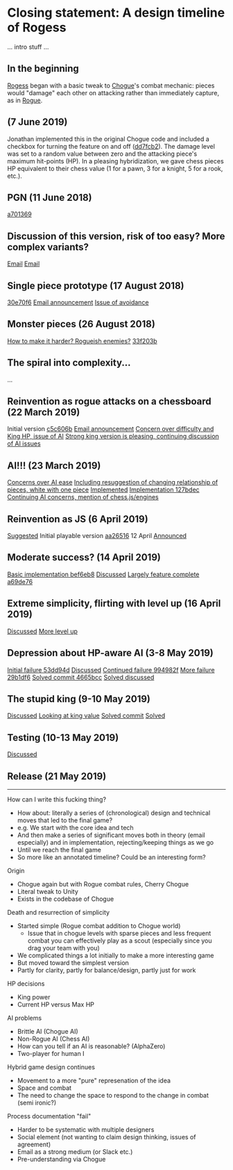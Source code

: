 # Closing statement: A design timeline of Rogess

... intro stuff ...

## In the beginning

[Rogess](https://github.com/pippinbarr/rogess) began with a basic tweak to [Chogue](https://github.com/pippinbarr/chogue/wiki/Press-Kit)'s combat mechanic: pieces would "damage" each other on attacking rather than immediately capture, as in [Rogue](https://archive.org/details/msdos_Rogue_1983).

## (7 June 2019)

Jonathan implemented this in the original Chogue code and included a checkbox for turning the feature on and off ([dd7fcb2](https://github.com/pippinbarr/chogue/commit/dd7fcb2f51b464b1e8527a38aa1c167862889f1f)). The damage level was set to a random value between zero and the attacking piece's maximum hit-points (HP). In a pleasing hybridization, we gave chess pieces HP equivalent to their chess value (1 for a pawn, 3 for a knight, 5 for a rook, etc.).

## PGN (11 June 2018)

[a701369](https://github.com/pippinbarr/chogue/commit/a70136982e156f626cd25c747347056fdb2e55b9)

## Discussion of this version, risk of too easy? More complex variants?

[Email](https://github.com/pippinbarr/rogess/blob/master/process/correspondence.md#chogue)
[Email](https://github.com/pippinbarr/rogess/blob/master/process/correspondence.md#cherry-chogue)

## Single piece prototype (17 August 2018)

[30e70f6](https://github.com/pippinbarr/chogue/commit/30e70f6f610058d6e242391c65f272ba3059bf11)
[Email announcement](https://github.com/pippinbarr/rogess/blob/master/process/correspondence.md#jonathan-lessard-glandeurlessardgmailcomfri-aug-17-2018-at-225-pm-to-pippin-barr-pippinbarrgmailcom)
[Issue of avoidance](https://github.com/pippinbarr/rogess/blob/master/process/correspondence.md#pippin-barr-pippinbarrgmailcomsun-aug-19-2018-at-513-pm-to-jonathan-lessard-glandeurlessardgmailcom)

## Monster pieces (26 August 2018)

[How to make it harder? Rogueish enemies?](https://github.com/pippinbarr/rogess/blob/master/process/correspondence.md#jonathan-lessard-glandeurlessardgmailcomsun-aug-19-2018-at-844-pm-to-pippin-barr-pippinbarrgmailcom)
[33f203b](https://github.com/pippinbarr/chogue/commit/33f203b97958baddfee8482224eaf601c6407f8a)

## The spiral into complexity...
...

## Reinvention as rogue attacks on a chessboard (22 March 2019)

Initial version [c5c606b](https://github.com/pippinbarr/chogue/commit/c5c606bd8db9d1c315218321e85cd346e49dbdeb)
[Email announcement](https://github.com/pippinbarr/rogess/blob/master/process/correspondence.md#jonathan-lessard-glandeurlessardgmailcomfri-mar-22-2019-at-230-pm-to-pippin-barr-pippinbarrgmailcom)
[Concern over difficulty and King HP, issue of AI](https://github.com/pippinbarr/rogess/blob/master/process/correspondence.md#pippin-barr-pippinbarrgmailcomfri-mar-22-2019-at-319-pm-to-jonathan-lessard-glandeurlessardgmailcom)
[Strong king version is pleasing, continuing discussion of AI issues](https://github.com/pippinbarr/rogess/blob/master/process/correspondence.md#jonathan-lessard-glandeurlessardgmailcomfri-mar-22-2019-at-334-pm-to-pippin-barr-pippinbarrgmailcom)

## AI!!! (23 March 2019)
[Concerns over AI ease](https://github.com/pippinbarr/rogess/blob/master/process/correspondence.md#chess-ai)
[Including resuggestion of changing relationship of pieces, white with one piece](https://github.com/pippinbarr/rogess/blob/master/process/correspondence.md#jonathan-lessard-glandeurlessardgmailcomtue-mar-26-2019-at-1239-pm-to-pippin-barr-pippinbarrgmailcom)
[Implemented](https://github.com/pippinbarr/rogess/blob/master/process/correspondence.md#rogess-ai)
[Implementation 127bdec](https://github.com/pippinbarr/chogue/commit/127bdeccd98f4cd6f9686b5808de6c0e6c35d5a3)
[Continuing AI concerns, mention of chess.js/engines](https://github.com/pippinbarr/rogess/blob/master/process/correspondence.md#rogess-message-line)

## Reinvention as JS (6 April 2019)

[Suggested](https://github.com/pippinbarr/rogess/blob/master/process/correspondence.md#rogess-1)
Initial playable version [aa26516](https://github.com/pippinbarr/rogess/commit/aa26516e362a2d1d2b0ec07ae592335456ca48a3) 12 April
[Announced](https://github.com/pippinbarr/rogess/blob/master/process/correspondence.md#pippin-barr-pippinbarrgmailcomfri-apr-12-2019-at-545-pm-to-jonathan-lessard-unkelbengmailcom)

## Moderate success? (14 April 2019)

[Basic implementation bef6eb8](https://github.com/pippinbarr/rogess/commit/bef6eb8f151a792cb147dc7308bfcc5f3251a4c6)
[Discussed](https://github.com/pippinbarr/rogess/blob/master/process/correspondence.md#pippin-barr-pippinbarrgmailcomsun-apr-14-2019-at-531-pm-to-jonathan-lessard-unkelbengmailcom)
[Largely feature complete a69de76](https://github.com/pippinbarr/rogess/commit/a69de7675b52c989709e2fbaaf41ca4fa9dae8b1)

## Extreme simplicity, flirting with level up (16 April 2019)

[Discussed](https://github.com/pippinbarr/rogess/blob/master/process/correspondence.md#jonathan-lessard-glandeurlessardgmailcomtue-apr-16-2019-at-1035-am-to-pippin-barr-pippinbarrgmailcom)
[More level up](https://github.com/pippinbarr/rogess/blob/master/process/correspondence.md#pippin-barr-pippinbarrgmailcomthu-apr-18-2019-at-227-pm-to-jonathan-lessard-glandeurlessardgmailcom)

## Depression about HP-aware AI (3-8 May 2019)

[Initial failure 53dd94d](https://github.com/pippinbarr/rogess/commit/53dd94d0227b95bf4d455bb581585f2adeac1c66)
[Discussed](https://github.com/pippinbarr/rogess/blob/master/process/correspondence.md#rogess-4)
[Continued failure 994982f](https://github.com/pippinbarr/rogess/commit/994982ff70c136a9357fce5fbbd3d9b4f77bc459)
[More failure 29b1df6](https://github.com/pippinbarr/rogess/commit/29b1df6b003940d083f6c81d4e94dd464080cccb)
[Solved commit 4665bcc](https://github.com/pippinbarr/rogess/commit/4665bcc46141296606631359a6f45a3a04588c5a)
[Solved discussed](https://github.com/pippinbarr/rogess/blob/master/process/correspondence.md#pippin-barr-pippinbarrgmailcomwed-may-8-2019-at-257-pm-to-jonathan-lessard-unkelbengmailcom)

## The stupid king (9-10 May 2019)

[Discussed](https://github.com/pippinbarr/rogess/blob/master/process/correspondence.md#jonathan-lessard-glandeurlessardgmailcomthu-may-9-2019-at-1248-pm-to-pippin-barr-pippinbarrgmailcom)
[Looking at king value](https://github.com/pippinbarr/rogess/blob/master/process/correspondence.md#pippin-barr-pippinbarrgmailcomfri-may-10-2019-at-1027-am-to-jonathan-lessard-unkelbengmailcom)
[Solved commit](https://github.com/pippinbarr/rogess/commit/395e2d034d8706e69be6916242e488b6d908cccc)
[Solved](https://github.com/pippinbarr/rogess/blob/master/process/correspondence.md#pippin-barr-pippinbarrgmailcomfri-may-10-2019-at-228-pm-to-jonathan-lessard-glandeurlessardgmailcom)

## Testing (10-13 May 2019)

[Discussed](https://github.com/pippinbarr/rogess/blob/master/process/correspondence.md#pippin-barr-pippinbarrgmailcomfri-may-10-2019-at-255-pm-to-jonathan-lessard-glandeurlessardgmailcom)

## Release (21 May 2019)

---

How can I write this fucking thing?
- How about: literally a series of (chronological) design and technical moves that led to the final game?
- e.g. We start with the core idea and tech
- And then make a series of significant moves both in theory (email especially) and in implementation, rejecting/keeping things as we go
- Until we reach the final game
- So more like an annotated timeline? Could be an interesting form?


Origin
- Chogue again but with Rogue combat rules, Cherry Chogue
- Literal tweak to Unity
- Exists in the codebase of Chogue

Death and resurrection of simplicity
- Started simple (Rogue combat addition to Chogue world)
  - Issue that in chogue levels with sparse pieces and less frequent combat you can effectively play as a scout (especially since you drag your team with you)
- We complicated things a lot initially to make a more interesting game
- But moved toward the simplest version
- Partly for clarity, partly for balance/design, partly just for work

HP decisions
- King power
- Current HP versus Max HP

AI problems
- Brittle AI (Chogue AI)
- Non-Rogue AI (Chess AI)
- How can you tell if an AI is reasonable? (AlphaZero)
- Two-player for human I

Hybrid game design continues
- Movement to a more "pure" represenation of the idea
- Space and combat
- The need to change the space to respond to the change in combat (semi ironic?)

Process documentation "fail"
- Harder to be systematic with multiple designers
- Social element (not wanting to claim design thinking, issues of agreement)
- Email as a strong medium (or Slack etc.)
- Pre-understanding via Chogue
